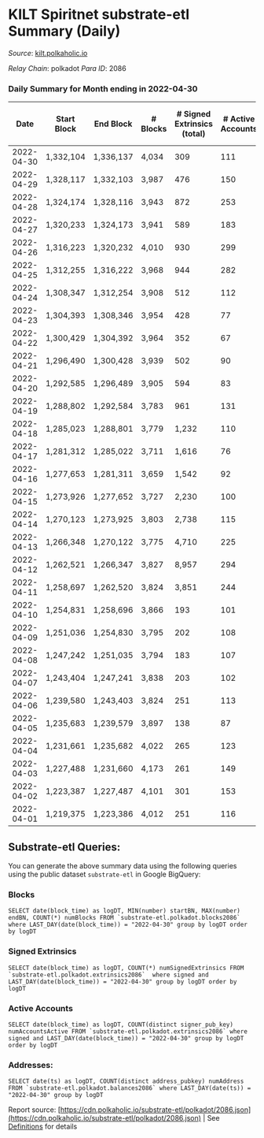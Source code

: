 # KILT Spiritnet substrate-etl Summary (Daily)

_Source_: [kilt.polkaholic.io](https://kilt.polkaholic.io)

*Relay Chain*: polkadot
*Para ID*: 2086



### Daily Summary for Month ending in 2022-04-30


| Date | Start Block | End Block | # Blocks | # Signed Extrinsics (total) | # Active Accounts | # Passive | # New | # Addresses with Balances | # Events | # Transfers | # XCM Transfers In | # XCM Transfers Out |
| ---- | ----------- | --------- | -------- | --------------------------- | ----------------- | --------- | ----- | ------------------------- | -------- | ----------- | ------------------ | ------------------- |
| 2022-04-30 | 1,332,104 | 1,336,137 | 4,034  | 309 | 111 |  |  | 14,474 | 309,048 | 149 ($382,706.34) |   |   |
| 2022-04-29 | 1,328,117 | 1,332,103 | 3,987  | 476 | 150 |  |  | 14,458 | 306,676 | 194 ($1,455,600.99) |   |   |
| 2022-04-28 | 1,324,174 | 1,328,116 | 3,943  | 872 | 253 |  |  | 14,436 | 306,377 | 455 ($1,837,133.75) |   |   |
| 2022-04-27 | 1,320,233 | 1,324,173 | 3,941  | 589 | 183 |  |  | 14,378 | 303,695 | 243 ($1,709,026.82) |   |   |
| 2022-04-26 | 1,316,223 | 1,320,232 | 4,010  | 930 | 299 |  |  | 14,344 | 311,658 | 607 ($2,985,520.47) |   |   |
| 2022-04-25 | 1,312,255 | 1,316,222 | 3,968  | 944 | 282 |  |  | 14,230 | 308,836 | 610 ($6,189,940.52) |   |   |
| 2022-04-24 | 1,308,347 | 1,312,254 | 3,908  | 512 | 112 |  |  | 14,107 | 301,259 | 165 ($161,915.83) |   |   |
| 2022-04-23 | 1,304,393 | 1,308,346 | 3,954  | 428 | 77 |  |  | 14,087 | 304,117 | 62 ($82,365.45) |   |   |
| 2022-04-22 | 1,300,429 | 1,304,392 | 3,964  | 352 | 67 |  |  | 14,079 | 304,152 | 45 ($37,135.52) |   |   |
| 2022-04-21 | 1,296,490 | 1,300,428 | 3,939  | 502 | 90 |  |  | 14,073 | 303,609 | 95 ($429,574.04) |   |   |
| 2022-04-20 | 1,292,585 | 1,296,489 | 3,905  | 594 | 83 |  |  | 14,068 | 301,776 | 63 ($71,981.07) |   |   |
| 2022-04-19 | 1,288,802 | 1,292,584 | 3,783  | 961 | 131 |  |  | 14,059 | 295,846 | 100 ($153,576.14) |   |   |
| 2022-04-18 | 1,285,023 | 1,288,801 | 3,779  | 1,232 | 110 |  |  | 14,046 | 298,327 | 118 ($249,096.10) |   |   |
| 2022-04-17 | 1,281,312 | 1,285,022 | 3,711  | 1,616 | 76 |  |  | 14,028 | 297,126 | 73 ($137,439.60) |   |   |
| 2022-04-16 | 1,277,653 | 1,281,311 | 3,659  | 1,542 | 92 |  |  | 14,019 | 292,224 | 101 ($129,684.30) |   |   |
| 2022-04-15 | 1,273,926 | 1,277,652 | 3,727  | 2,230 | 100 |  |  | 14,005 | 303,315 | 75 ($186,237.51) |   |   |
| 2022-04-14 | 1,270,123 | 1,273,925 | 3,803  | 2,738 | 115 |  |  | 13,987 | 312,762 | 121 ($436,672.81) |   |   |
| 2022-04-13 | 1,266,348 | 1,270,122 | 3,775  | 4,710 | 225 |  |  | 13,951 | 329,722 | 286 ($7,816,185.08) |   |   |
| 2022-04-12 | 1,262,521 | 1,266,347 | 3,827  | 8,957 | 294 |  |  | 13,831 | 369,950 | 327 ($402,310.37) |   |   |
| 2022-04-11 | 1,258,697 | 1,262,520 | 3,824  | 3,851 | 244 |  |  | 13,665 | 323,611 | 298 ($393,757.42) |   |   |
| 2022-04-10 | 1,254,831 | 1,258,696 | 3,866  | 193 | 101 |  |  | 13,556 | 294,377 | 113 ($119,637.31) |   |   |
| 2022-04-09 | 1,251,036 | 1,254,830 | 3,795  | 202 | 108 |  |  | 13,549 | 289,230 | 130 ($216,725.45) |   |   |
| 2022-04-08 | 1,247,242 | 1,251,035 | 3,794  | 183 | 107 |  |  | 13,535 | 289,095 | 96 ($354,904.80) |   |   |
| 2022-04-07 | 1,243,404 | 1,247,241 | 3,838  | 203 | 102 |  |  | 13,529 | 292,512 | 102 ($1,336,494.91) |   |   |
| 2022-04-06 | 1,239,580 | 1,243,403 | 3,824  | 251 | 113 |  |  | 13,513 | 291,662 | 131 ($240,113.36) |   |   |
| 2022-04-05 | 1,235,683 | 1,239,579 | 3,897  | 138 | 87 |  |  | 13,498 | 296,902 | 56 ($83,582.35) |   |   |
| 2022-04-04 | 1,231,661 | 1,235,682 | 4,022  | 265 | 123 |  |  | 13,488 | 307,387 | 147 ($217,502.64) |   |   |
| 2022-04-03 | 1,227,488 | 1,231,660 | 4,173  | 261 | 149 |  |  | 13,474 | 318,836 | 155 ($490,689.84) |   |   |
| 2022-04-02 | 1,223,387 | 1,227,487 | 4,101  | 301 | 153 |  |  | 13,453 | 313,466 | 206 ($600,992.90) |   |   |
| 2022-04-01 | 1,219,375 | 1,223,386 | 4,012  | 251 | 116 |  |  | 13,432 | 306,433 | 164 ($377,588.16) |   |   |

## Substrate-etl Queries:
You can generate the above summary data using the following queries using the public dataset `substrate-etl` in Google BigQuery:


### Blocks
```
SELECT date(block_time) as logDT, MIN(number) startBN, MAX(number) endBN, COUNT(*) numBlocks FROM `substrate-etl.polkadot.blocks2086`  where LAST_DAY(date(block_time)) = "2022-04-30" group by logDT order by logDT
```


### Signed Extrinsics
```
SELECT date(block_time) as logDT, COUNT(*) numSignedExtrinsics FROM `substrate-etl.polkadot.extrinsics2086`  where signed and LAST_DAY(date(block_time)) = "2022-04-30" group by logDT order by logDT
```


### Active Accounts
```
SELECT date(block_time) as logDT, COUNT(distinct signer_pub_key) numAccountsActive FROM `substrate-etl.polkadot.extrinsics2086` where signed and LAST_DAY(date(block_time)) = "2022-04-30" group by logDT order by logDT
```


### Addresses:
```
SELECT date(ts) as logDT, COUNT(distinct address_pubkey) numAddress FROM `substrate-etl.polkadot.balances2086` where LAST_DAY(date(ts)) = "2022-04-30" group by logDT
```



Report source: [https://cdn.polkaholic.io/substrate-etl/polkadot/2086.json](https://cdn.polkaholic.io/substrate-etl/polkadot/2086.json) | See [Definitions](/DEFINITIONS.md) for details

